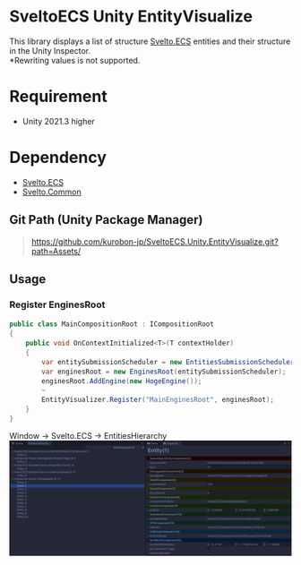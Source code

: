 # SveltoECS Unity EntityVisualize
This library displays a list of structure [Svelto.ECS](https://github.com/sebas77/Svelto.ECS) entities and their structure in the Unity Inspector.<br>
*Rewriting values ​​is not supported.

# Requirement
- Unity 2021.3 higher

# Dependency
- [Svelto.ECS](https://www.nuget.org/packages/Svelto.ECS/)
- [Svelto.Common](https://www.nuget.org/packages/Svelto.Common/)

## Git Path (Unity Package Manager)
> https://github.com/kurobon-jp/SveltoECS.Unity.EntityVisualize.git?path=Assets/

## Usage 

### Register EnginesRoot
```csharp
public class MainCompositionRoot : ICompositionRoot
{
    public void OnContextInitialized<T>(T contextHolder)
    {
        var entitySubmissionScheduler = new EntitiesSubmissionScheduler();
        var enginesRoot = new EnginesRoot(entitySubmissionScheduler);
        enginesRoot.AddEngine(new HogeEngine());
        ~
        EntityVisualizer.Register("MainEnginesRoot", enginesRoot);
    }
}
```

Window -> Svelto.ECS -> EntitiesHierarchy<br>
<img width="800" src="./image.png">